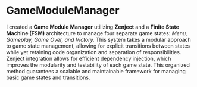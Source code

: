 # GameModuleManager

I created a **Game Module Manager** utilizing **Zenject** and a **Finite State Machine (FSM)** architecture to manage four separate game states: _Menu, Gameplay, Game Over, and Victory._ This system takes a modular approach to game state management, allowing for explicit transitions between states while yet retaining code organization and separation of responsibilities. Zenject integration allows for efficient dependency injection, which improves the modularity and testability of each game state. This organized method guarantees a scalable and maintainable framework for managing basic game states and transitions.
